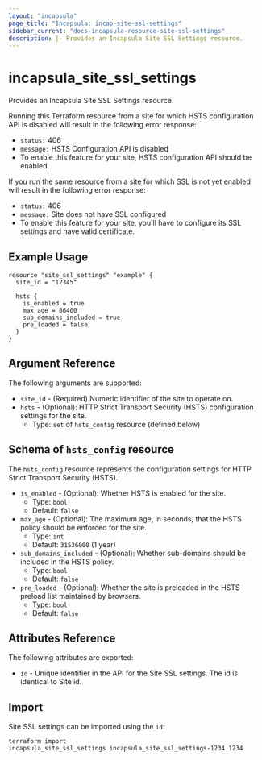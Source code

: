 ```yaml
---
layout: "incapsula"
page_title: "Incapsula: incap-site-ssl-settings"
sidebar_current: "docs-incapsula-resource-site-ssl-settings"
description: |- Provides an Incapsula Site SSL Settings resource.
---
```

# incapsula_site_ssl_settings

Provides an Incapsula Site SSL Settings resource.

Running this Terraform resource from a site for which HSTS configuration API is disabled will result in the following error response:
- `status:` 406
- `message:` HSTS Configuration API is disabled
- To enable this feature for your site, HSTS configuration API should be enabled.


If you run the same resource from a site for which SSL is not yet enabled will result in the following error response:
- `status:` 406 
- `message:` Site does not have SSL configured
- To enable this feature for your site, you'll have to configure its SSL settings and have valid certificate.

## Example Usage

```hcl
resource "site_ssl_settings" "example" {
  site_id = "12345"
  
  hsts {
    is_enabled = true
    max_age = 86400
    sub_domains_included = true
    pre_loaded = false
  }
}
```

## Argument Reference

The following arguments are supported:

* `site_id` - (Required) Numeric identifier of the site to operate on.
* `hsts` - (Optional): HTTP Strict Transport Security (HSTS) configuration settings for the site.
    - Type: `set` of `hsts_config` resource (defined below)

## Schema of `hsts_config` resource

The `hsts_config` resource represents the configuration settings for HTTP Strict Transport Security (HSTS).

* `is_enabled` - (Optional): Whether HSTS is enabled for the site.
    - Type: `bool`
    - Default: `false`
* `max_age` - (Optional): The maximum age, in seconds, that the HSTS policy should be enforced for the site.
    - Type: `int`
    - Default: `31536000` (1 year)
* `sub_domains_included` - (Optional): Whether sub-domains should be included in the HSTS policy.
    - Type: `bool`
    - Default: `false`
* `pre_loaded` - (Optional): Whether the site is preloaded in the HSTS preload list maintained by browsers.
    - Type: `bool`
    - Default: `false`

## Attributes Reference

The following attributes are exported:

* `id` - Unique identifier in the API for the Site SSL settings. The id is identical to Site id.

## Import

Site SSL settings can be imported using the `id`:
```
terraform import incapsula_site_ssl_settings.incapsula_site_ssl_settings-1234 1234
```



